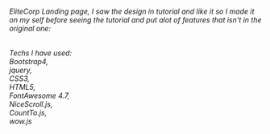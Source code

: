 <h6>EliteCorp Landing page, I saw the design in tutorial and like it so I made it on my self before seeing the tutorial and put alot of features that isn't in the original one:<h6>

Techs I have used:<br>
Bootstrap4,<br>
jquery,<br>
CSS3,<br>
HTML5,<br>
FontAwesome 4.7,<br>
NiceScroll.js,<br>
CountTo.js,<br>
wow.js
